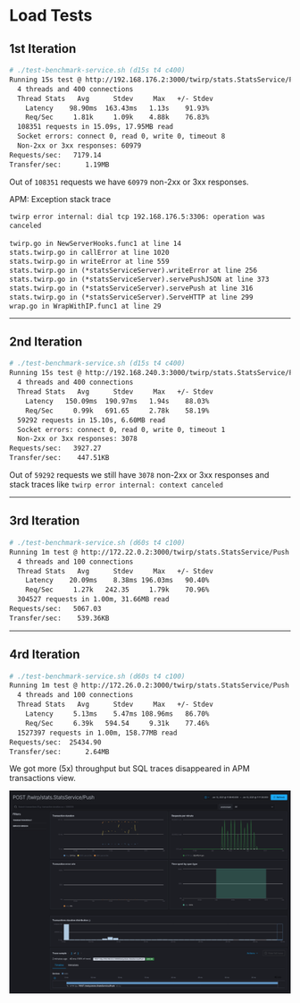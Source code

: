 # Load Tests

## 1st Iteration

```sh
# ./test-benchmark-service.sh (d15s t4 c400)
Running 15s test @ http://192.168.176.2:3000/twirp/stats.StatsService/Push
  4 threads and 400 connections
  Thread Stats   Avg      Stdev     Max   +/- Stdev
    Latency    98.90ms  163.43ms   1.13s    91.93%
    Req/Sec     1.81k     1.09k    4.88k    76.83%
  108351 requests in 15.09s, 17.95MB read
  Socket errors: connect 0, read 0, write 0, timeout 8
  Non-2xx or 3xx responses: 60979
Requests/sec:   7179.14
Transfer/sec:      1.19MB
```

Out of `108351` requests we have `60979` non-2xx or 3xx responses.

APM: Exception stack trace
```
twirp error internal: dial tcp 192.168.176.5:3306: operation was canceled

twirp.go in NewServerHooks.func1 at line 14
stats.twirp.go in callError at line 1020
stats.twirp.go in writeError at line 559
stats.twirp.go in (*statsServiceServer).writeError at line 256
stats.twirp.go in (*statsServiceServer).servePushJSON at line 373
stats.twirp.go in (*statsServiceServer).servePush at line 316
stats.twirp.go in (*statsServiceServer).ServeHTTP at line 299
wrap.go in WrapWithIP.func1 at line 29
```

---

## 2nd Iteration

```sh
# ./test-benchmark-service.sh (d15s t4 c400)
Running 15s test @ http://192.168.240.3:3000/twirp/stats.StatsService/Push
  4 threads and 400 connections
  Thread Stats   Avg      Stdev     Max   +/- Stdev
    Latency   150.09ms  190.97ms   1.94s    88.03%
    Req/Sec     0.99k   691.65     2.78k    58.19%
  59292 requests in 15.10s, 6.60MB read
  Socket errors: connect 0, read 0, write 0, timeout 1
  Non-2xx or 3xx responses: 3078
Requests/sec:   3927.27
Transfer/sec:    447.51KB
```

Out of `59292` requests we still have `3078` non-2xx or 3xx responses and stack traces like `twirp error internal: context canceled`

---

## 3rd Iteration

```sh
# ./test-benchmark-service.sh (d60s t4 c100)
Running 1m test @ http://172.22.0.2:3000/twirp/stats.StatsService/Push
  4 threads and 100 connections
  Thread Stats   Avg      Stdev     Max   +/- Stdev
    Latency    20.09ms    8.38ms 196.03ms   90.40%
    Req/Sec     1.27k   242.35     1.79k    70.96%
  304527 requests in 1.00m, 31.66MB read
Requests/sec:   5067.03
Transfer/sec:    539.36KB
```

---

## 4rd Iteration

```sh
# ./test-benchmark-service.sh (d60s t4 c100)
Running 1m test @ http://172.26.0.2:3000/twirp/stats.StatsService/Push
  4 threads and 100 connections
  Thread Stats   Avg      Stdev     Max   +/- Stdev
    Latency     5.13ms    5.47ms 108.96ms   86.70%
    Req/Sec     6.39k   594.54     9.31k    77.46%
  1527397 requests in 1.00m, 158.77MB read
Requests/sec:  25434.90
Transfer/sec:      2.64MB
```

We got more (5x) throughput but SQL traces disappeared in APM transactions view.

![stats service load test](images/StatsService-Push-Transactions.png)
